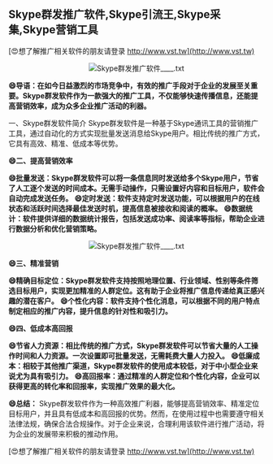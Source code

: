 ## **Skype群发推广软件,Skype引流王,Skype采集,Skype营销工具**

[😍想了解推广相关软件的朋友请登录 http://www.vst.tw](http://www.vst.tw)

 <center><img src="https://vst.tw/MP4/tuiguang/png/4.png" alt="Skype群发推广软件____.txt"></center>

**😄导语：在如今日益激烈的市场竞争中，有效的推广手段对于企业的发展至关重要。Skype群发软件作为一款强大的推广工具，不仅能够快速传播信息，还能提高营销效率，成为众多企业推广活动的利器。**

一、Skype群发软件简介
Skype群发软件是一种基于Skype通讯工具的营销推广工具，通过自动化的方式实现批量发送消息给Skype用户。相比传统的推广方式，它具有高效、精准、低成本等优势。

**😄二、提高营销效率**

**😄批量发送：Skype群发软件可以将一条信息同时发送给多个Skype用户，节省了人工逐个发送的时间成本。无需手动操作，只需设置好内容和目标用户，软件会自动完成发送任务。**
**😄定时发送：软件支持定时发送功能，可以根据用户的在线状态和活跃时间选择最佳发送时机，提高信息被接收和阅读的概率。**
**😄数据统计：软件提供详细的数据统计报告，包括发送成功率、阅读率等指标，帮助企业进行数据分析和优化营销策略。**

 <center><img src="https://vst.tw/MP4/tuiguang/png/7.png" alt="Skype群发推广软件____.txt"></center>

**😄三、精准营销**

**😄精确目标定位：Skype群发软件支持按照地理位置、行业领域、性别等条件筛选目标用户，实现更加精准的人群定位。这有助于企业将推广信息传递给真正感兴趣的潜在客户。**
**😄个性化内容：软件支持个性化消息，可以根据不同的用户特点制定相应的推广内容，提升信息的针对性和吸引力。**

**😄四、低成本高回报**

**😄节省人力资源：相比传统的推广方式，Skype群发软件可以节省大量的人工操作时间和人力资源。一次设置即可批量发送，无需耗费大量人力投入。**
**😄低廉成本：相较于其他推广渠道，Skype群发软件的使用成本较低，对于中小型企业来说尤为具有吸引力。**
**😄高回报率：通过精准的人群定位和个性化内容，企业可以获得更高的转化率和回报率，实现推广效果的最大化。**

**😄总结：**
Skype群发软件作为一种高效推广利器，能够提高营销效率、精准定位目标用户，并且具有低成本和高回报的优势。然而，在使用过程中也需要遵守相关法律法规，确保合法合规操作。对于企业来说，合理利用该软件进行推广活动，将为企业的发展带来积极的推动作用。

[😍想了解推广相关软件的朋友请登录 http://www.vst.tw](http://www.vst.tw)



